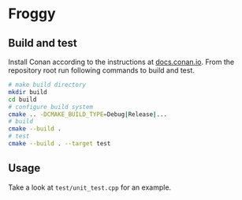 # Froggy

## Build and test

Install Conan according to the instructions at [docs.conan.io](https://docs.conan.io/en/latest/installation.html).
From the repository root run following commands to build and test.
```bash
# make build directory
mkdir build
cd build
# configure build system
cmake .. -DCMAKE_BUILD_TYPE=Debug|Release|...
# build
cmake --build .
# test
cmake --build . --target test
```

## Usage

Take a look at `test/unit_test.cpp` for an example.
